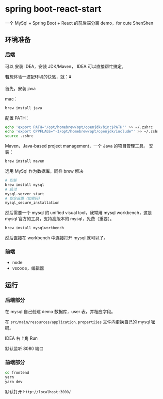 # spring boot-react-start

一个 MySql + Spring Boot + React 的前后端分离 demo，for cute ShenShen

## 环境准备

### 后端

可以 安装 IDEA，安装 JDK/Maven， IDEA 可以直接帮忙搞定。

若想体验一波配环境的快感，就：⬇️

首先，安装 java

mac：

```bash
brew install java
```

配置 PATH：

```bash
echo 'export PATH="/opt/homebrew/opt/openjdk/bin:$PATH"' >> ~/.zshrc
echo 'export CPPFLAGS="-I/opt/homebrew/opt/openjdk/include"' >> ~/.zshrc
source .zshrc
```

Maven，Java-based project management，一个 Java 的项目管理工具。
安装：

```bash
brew install maven
```

选用 MySql 作为数据库，同样 brew 解决

```bash
# 安装
brew install mysql
# 启动
mysql.server start
# 安全设置（如密码）
mysql_secure_installation
```

然后需要一个 mysql 的 unified visual tool，我常用 mysql workbench，这是 mysql 官方的工具，支持高版本的 mysql，免费（重要）。

```bash
brew install mysqlworkbench
```

然后直接在 workbench 中连接打开 mysql 就可以了。

### 前端

- node
- vscode，编辑器

## 运行

### 后端部分

在 mysql 自己创建 demo 数据库，user 表，并相应字段。

在 `src/main/resources/application.propertiies` 文件内更换自己的 mysql 密码。

IDEA 右上角 Run

默认监听 8080 端口

### 前端部分

```bash
cd frontend
yarn
yarn dev
```

默认打开 `http://localhost:3000/`
